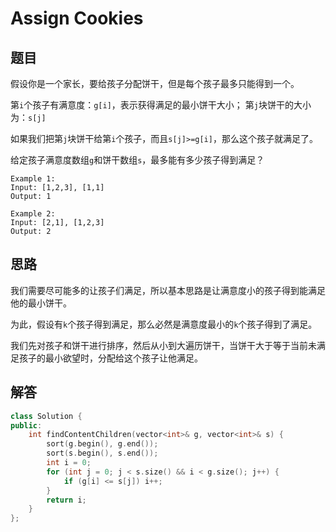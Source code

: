 # Assign Cookies

## 题目

假设你是一个家长，要给孩子分配饼干，但是每个孩子最多只能得到一个。

第`i`个孩子有满意度：`g[i]`，表示获得满足的最小饼干大小；
第`j`块饼干的大小为：`s[j]`

如果我们把第`j`块饼干给第`i`个孩子，而且`s[j]>=g[i]`，那么这个孩子就满足了。

给定孩子满意度数组`g`和饼干数组`s`，最多能有多少孩子得到满足？

```
Example 1:
Input: [1,2,3], [1,1]
Output: 1

Example 2:
Input: [2,1], [1,2,3]
Output: 2
```

## 思路

我们需要尽可能多的让孩子们满足，所以基本思路是让满意度小的孩子得到能满足他的最小饼干。

为此，假设有`k`个孩子得到满足，那么必然是满意度最小的`k`个孩子得到了满足。

我们先对孩子和饼干进行排序，然后从小到大遍历饼干，当饼干大于等于当前未满足孩子的最小欲望时，分配给这个孩子让他满足。

## 解答

```cpp
class Solution {
public:
    int findContentChildren(vector<int>& g, vector<int>& s) {
        sort(g.begin(), g.end());
        sort(s.begin(), s.end());
        int i = 0;
        for (int j = 0; j < s.size() && i < g.size(); j++) {
            if (g[i] <= s[j]) i++;
        }
        return i;
    }
};
```
